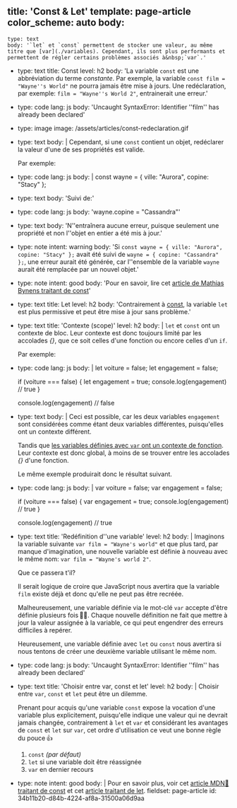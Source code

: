 title: 'Const & Let'
template: page-article
color_scheme: auto
body:
  -
    type: text
    body: '`let` et `const` permettent de stocker une valeur, au même titre que [var](./variables). Cependant, ils sont plus performants et permettent de régler certains problèmes associés à&nbsp;`var`.'
  -
    type: text
    title: Const
    level: h2
    body: 'La variable `const` est une abbréviation du terme _constante_. Par exemple, la variable `const film = "Wayne''s World"` ne pourra jamais être mise à jours. Une redéclaration, par exemple: `film = "Wayne''s World 2"`, entrainerait une&nbsp;erreur.'
  -
    type: code
    lang: js
    body: 'Uncaught SyntaxError: Identifier ''film'' has already been declared'
  -
    type: image
    image: /assets/articles/const-redeclaration.gif
  -
    type: text
    body: |
      Cependant, si une `const` contient un objet, redéclarer la valeur d'une de ses propriétés est&nbsp;valide.
      
      Par&nbsp;exemple:
  -
    type: code
    lang: js
    body: |
      const wayne = {
        ville: "Aurora",
        copine: "Stacy"
      };
  -
    type: text
    body: 'Suivi&nbsp;de:'
  -
    type: code
    lang: js
    body: 'wayne.copine = "Cassandra"'
  -
    type: text
    body: 'N''entraînera aucune&nbsp;erreur, puisque seulement une propriété et non l''objet en entier a été&nbsp;mis à&nbsp;jour.'
  -
    type: note
    intent: warning
    body: 'Si `const wayne = { ville: "Aurora", copine: "Stacy" };` avait été suivi de `wayne = { copine: "Cassandra" };`, une erreur aurait été générée, car l''ensemble de la variable `wayne` aurait été remplacée par un nouvel&nbsp;objet.'
  -
    type: note
    intent: good
    body: 'Pour en savoir, lire cet [article de Mathias Bynens traitant de const](https://mathiasbynens.be/notes/es6-const)'
  -
    type: text
    title: Let
    level: h2
    body: 'Contrairement à [const](#const), la variable `let` est plus permissive et peut être mise à jour sans&nbsp;problème.'
  -
    type: text
    title: 'Contexte (scope)'
    level: h2
    body: |
      `let` et `const` ont un contexte de bloc. Leur contexte est donc toujours limité par les accolades _{}_, que ce soit celles d'une fonction ou encore celles d'un&nbsp;`if`.
      
      Par exemple:
  -
    type: code
    lang: js
    body: |
      let voiture = false;
      let engagement = false;
      
      if (voiture === false) {
        let engagement = true;
        console.log(engagement) // true
      }
      
      console.log(engagement) // false
  -
    type: text
    body: |
      Ceci est possible, car les deux variables `engagement` sont considérées comme étant deux variables différentes, puisqu'elles ont un contexte&nbsp;différent. 
      
      Tandis que [les variables définies avec `var` ont un contexte de fonction](./variables#contexte-scope). Leur contexte est donc global, à moins de se trouver entre les accolades _{}_ d'une fonction.
      
      Le même exemple produirait donc le résultat&nbsp;suivant.
  -
    type: code
    lang: js
    body: |
      var voiture = false;
      var engagement = false;
      
      if (voiture === false) {
        var engagement = true;
        console.log(engagement) // true
      }
      
      console.log(engagement) // true
  -
    type: text
    title: 'Redéfinition d''une variable'
    level: h2
    body: |
      Imaginons la variable suivante `var film = "Wayne's world"` et que plus tard, par manque d'imagination, une nouvelle variable est définie à nouveau avec le même nom: 
      `var film = "Wayne's world 2"`.
      
      Que ce passera&nbsp;t'il?
      
      Il serait logique de croire que JavaScript nous avertira que la variable `film` existe déjà et donc qu'elle ne peut pas être&nbsp;recréée. 
      
      Malheureusement, une variable définie via le mot-clé `var` accepte d'être définie plusieurs fois&thinsp;🤦‍♂️. Chaque nouvelle définition ne fait que mettre à jour la valeur assignée à la variable, ce qui peut engendrer des erreurs difficiles à&nbsp;repérer.
      
      Heureusement, une variable définie avec `let` ou `const` nous avertira si nous tentons de créer une deuxième variable utilisant le même&nbsp;nom.
  -
    type: code
    lang: js
    body: 'Uncaught SyntaxError: Identifier ''film'' has already been declared'
  -
    type: text
    title: 'Choisir entre var, const et let'
    level: h2
    body: |
      Choisir entre `var`, `const` et `let` peut être un&nbsp;dilemme. 
      
      Prenant pour acquis qu'une variable `const` expose la vocation d'une variable plus explicitement, puisqu'elle indique une valeur qui ne devrait jamais changée, contrairement à `let` et `var` et considérant les avantages de `const` et `let` sur `var`, cet ordre d'utilisation ce veut une bonne règle du pouce&thinsp;👍
      
      1. `const` _(par défaut)_
      2. `let` si une variable doit être&nbsp;réassignée
      3. `var` en dernier recours
  -
    type: note
    intent: good
    body: |
      Pour en savoir plus, voir cet [article MDN🦖 traitant de const](https://developer.mozilla.org/fr/docs/Web/JavaScript/Reference/Instructions/const) 
      et cet [article traitant de let](https://developer.mozilla.org/fr/docs/Web/JavaScript/Reference/Instructions/let).
fieldset: page-article
id: 34b11b20-d84b-4224-af8a-31500a06d9aa
